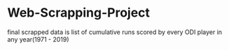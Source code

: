 # Web-Scrapping-Project
final scrapped data is list of cumulative runs scored by every ODI player in any year(1971 - 2019) 
